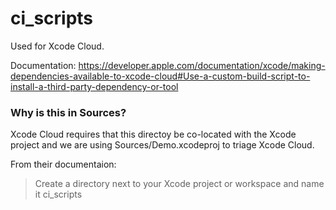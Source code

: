 # ci_scripts

Used for Xcode Cloud.

Documentation: https://developer.apple.com/documentation/xcode/making-dependencies-available-to-xcode-cloud#Use-a-custom-build-script-to-install-a-third-party-dependency-or-tool

### Why is this in Sources?

Xcode Cloud requires that this directoy be co-located with the Xcode project and we are using Sources/Demo.xcodeproj to triage Xcode Cloud.

From their documentaion:

> Create a directory next to your Xcode project or workspace and name it ci_scripts
